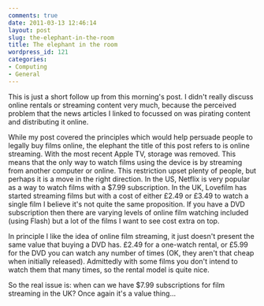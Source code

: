 ```yaml
---
comments: true
date: 2011-03-13 12:46:14
layout: post
slug: the-elephant-in-the-room
title: The elephant in the room
wordpress_id: 121
categories:
- Computing
- General
---
```


This is just a short follow up from this morning's post. I didn't really discuss online rentals or streaming content very much, because the perceived problem that the news articles I linked to focussed on was pirating content and distributing it online.

While my post covered the principles which would help persuade people to legally buy films online, the elephant the title of this post refers to is online streaming. With the most recent Apple TV, storage was removed. This means that the only way to watch films using the device is by streaming from another computer or online. This restriction upset plenty of people, but perhaps it is a move in the right direction. In the US, Netflix is very popular as a way to watch films with a $7.99 subscription. In the UK, Lovefilm has started streaming films but with a cost of either £2.49 or £3.49 to watch a single film I believe it's not quite the same proposition. If you have a DVD subscription then there are varying levels of online film watching included (using Flash) but a lot of the films I want to see cost extra on top.

In principle I like the idea of online film streaming, it just doesn't present the same value that buying a DVD has. £2.49 for a one-watch rental, or £5.99 for the DVD you can watch any number of times (OK, they aren't that cheap when initially released). Admittedly with some films you don't intend to watch them that many times, so the rental model is quite nice.

So the real issue is: when can we have $7.99 subscriptions for film streaming in the UK? Once again it's a value thing...
